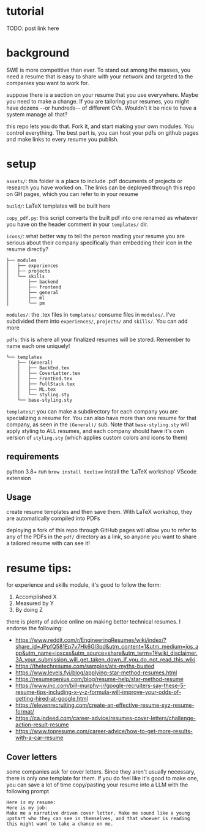 # tutorial
TODO: post link here

# background
SWE is more competitive than ever. To stand out among the masses, you need a resume that is easy to share with your network and targeted to the companies you want to work for.

suppose there is a section on your resume that you use everywhere. Maybe you need to make a change. If you are tailoring your resumes, you might have dozens --or hundreds-- of different CVs. Wouldn't it be nice to have a system manage all that?

this repo lets you do that. Fork it, and start making your own modules. You control everything. The best part is, you can host your pdfs on github pages and make links to every resume you publish.

# setup

`assets/`: this folder is a place to include .pdf documents of projects or research you have worked on. The links can be deployed through this repo on GH pages, which you can refer to in your resume
   
`build/`: LaTeX templates will be built here

`copy_pdf.py`: this script converts the built pdf into one renamed as whatever you have on the header comment in your `templates/` dir. 

`icons/`: what better way to tell the person reading your resume you are serious about their company specifically than embedding their icon in the resume directly?


```
├── modules
│   ├── experiences
│   ├── projects
│   └── skills
│       ├── backend
│       ├── frontend
│       ├── general
│       ├── ml
│       └── pm
```
`modules/`: the .tex files in `templates/` consume files in `modules/`. I've subdivided them into `experiences/`, `projects/` and `skills/`. You can add more

`pdfs`: this is where all your finalized resumes will be stored. Remember to name each one uniquely!

```
└── templates
    ├── (General)
    │   ├── BackEnd.tex
    │   ├── CoverLetter.tex
    │   ├── FrontEnd.tex
    │   ├── FullStack.tex
    │   ├── ML.tex
    │   └── styling.sty
    └── base-styling.sty
```
`templates/`: you can make a subdirectory for each company you are specializing a resume for. You can also have more than one resume for that company, as seen in the `(General)/` sub. Note that `base-styling.sty` will apply styling to ALL resumes, and each company should have it's own version of `styling.sty` (which applies custom colors and icons to them)

## requirements
python 3.8+
run `brew install texlive`
install the 'LaTeX workshop' VScode extension

## Usage
create resume templates and then save them. With LaTeX workshop, they are automatically compiled into PDFs

deploying a fork of this repo through GitHub pages will allow you to refer to any of the PDFs in the `pdf/` directory as a link, so anyone you want to share a tailored resume with can see it!

# resume tips:
for experience and skills module, it's good to follow the form:
1. Accomplished X
2. Measured by Y
3. By doing Z

there is plenty of advice online on making better technical resumes. I endorse the following:
- https://www.reddit.com/r/EngineeringResumes/wiki/index/?share_id=JPpfQ581Ep7v7Hk6Gl3pd&utm_content=1&utm_medium=ios_app&utm_name=ioscss&utm_source=share&utm_term=1#wiki_disclaimer.3A_your_submission_will_get_taken_down_if_you_do_not_read_this_wiki.
- https://thetechresume.com/samples/ats-myths-busted
- https://www.levels.fyi/blog/applying-star-method-resumes.html
- https://resumegenius.com/blog/resume-help/star-method-resume
- https://www.inc.com/bill-murphy-jr/google-recruiters-say-these-5-resume-tips-including-x-y-z-formula-will-improve-your-odds-of-getting-hired-at-google.html
- https://elevenrecruiting.com/create-an-effective-resume-xyz-resume-format/
- https://ca.indeed.com/career-advice/resumes-cover-letters/challenge-action-result-resume
- https://www.topresume.com/career-advice/how-to-get-more-results-with-a-car-resume

## Cover letters
some companies ask for cover letters. Since they aren't usually necessary, there is only one template for them. If you do feel like it's good to make one, you can save a lot of time copy/pasting your resume into a LLM with the following prompt

```
Here is my resume:
Here is my job:
Make me a narrative driven cover letter. Make me sound like a young upstart who they can see in themselves, and that whoever is reading this might want to take a chance on me.
```